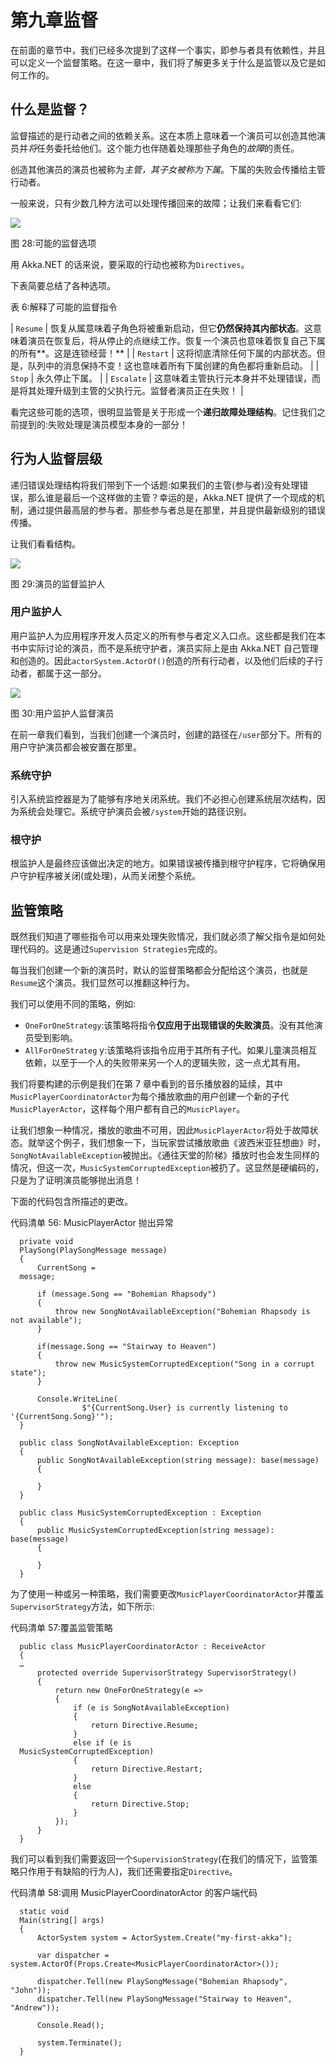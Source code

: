 # 第九章监督

在前面的章节中，我们已经多次提到了这样一个事实，即参与者具有依赖性，并且可以定义一个监督策略。在这一章中，我们将了解更多关于什么是监管以及它是如何工作的。

## 什么是监督？

监督描述的是行动者之间的依赖关系。这在本质上意味着一个演员可以创造其他演员并*将*任务委托给他们。这个能力也伴随着处理那些子角色的*故障*的责任。

创造其他演员的演员也被称为*主管，*其子女被称为*下属*。下属的失败会传播给主管行动者。

一般来说，只有少数几种方法可以处理传播回来的故障；让我们来看看它们:

![](../Images/image032.png)

图 28:可能的监督选项

用 Akka.NET 的话来说，要采取的行动也被称为`Directives`。

下表简要总结了各种选项。

表 6:解释了可能的监督指令

| `Resume` | 恢复从属意味着子角色将被重新启动，但它**仍然保持其内部状态**。这意味着演员在恢复后，将从停止的点继续工作。恢复一个演员也意味着恢复自己下属的所有**。这是连锁经营！** |
| `Restart` | 这将彻底清除任何下属的内部状态。但是，队列中的消息保持不变！这也意味着所有下属创建的角色都将重新启动。 |
| `Stop` | 永久停止下属。 |
| `Escalate` | 这意味着主管执行元本身并不处理错误，而是将其处理升级到主管的父执行元。监督者演员正在失败！ |

看完这些可能的选项，很明显监管是关于形成一个**递归故障处理结构**。记住我们之前提到的:失败处理是演员模型本身的一部分！

## 行为人监督层级

递归错误处理结构将我们带到下一个话题:如果我们的主管(参与者)没有处理错误，那么谁是最后一个这样做的主管？幸运的是，Akka.NET 提供了一个现成的机制，通过提供最高层的参与者。那些参与者总是在那里，并且提供最新级别的错误传播。

让我们看看结构。

![](../Images/image033.png)

图 29:演员的监督监护人

### 用户监护人

用户监护人为应用程序开发人员定义的所有参与者定义入口点。这些都是我们在本书中实际讨论的演员，而不是系统守护者，演员实际上是由 Akka.NET 自己管理和创造的。因此`actorSystem.ActorOf()`创造的所有行动者，以及他们后续的子行动者，都属于这一部分。

![](../Images/image034.png)

图 30:用户监护人监督演员

在前一章我们看到，当我们创建一个演员时，创建的路径在`/user`部分下。所有的用户守护演员都会被安置在那里。

### 系统守护

引入系统监控器是为了能够有序地关闭系统。我们不必担心创建系统层次结构，因为系统会处理它。系统守护演员会被`/system`开始的路径识别。

### 根守护

根监护人是最终应该做出决定的地方。如果错误被传播到根守护程序，它将确保用户守护程序被关闭(或处理)，从而关闭整个系统。

## 监管策略

既然我们知道了哪些指令可以用来处理失败情况，我们就必须了解父指令是如何处理代码的。这是通过`Supervision Strategies`完成的。

每当我们创建一个新的演员时，默认的监督策略都会分配给这个演员，也就是`Resume`这个演员。我们显然可以推翻这种行为。

我们可以使用不同的策略，例如:

*   `OneForOneStrategy`:该策略将指令**仅应用于出现错误的失败演员**。没有其他演员受到影响。
*   `AllForOneStrateg` y:该策略将该指令应用于其所有子代。如果儿童演员相互依赖，以至于一个人的失败带来另一个人的逻辑失败，这一点尤其有用。

我们将要构建的示例是我们在第 7 章中看到的音乐播放器的延续，其中`MusicPlayerCoordinatorActor`为每个播放歌曲的用户创建一个新的子代`MusicPlayerActor`，这样每个用户都有自己的`MusicPlayer`。

让我们想象一种情况，播放的歌曲不可用，因此`MusicPlayerActor`将处于故障状态。就举这个例子，我们想象一下，当玩家尝试播放歌曲《波西米亚狂想曲》时，`SongNotAvailableException`被抛出。《通往天堂的阶梯》播放时也会发生同样的情况，但这一次，`MusicSystemCorruptedException`被扔了。这显然是硬编码的，只是为了证明演员能够抛出消息！

下面的代码包含所描述的更改。

代码清单 56: MusicPlayerActor 抛出异常

```
  private void
  PlaySong(PlaySongMessage message)
  {
      CurrentSong =
  message;

      if (message.Song == "Bohemian Rhapsody")
      {
          throw new SongNotAvailableException("Bohemian Rhapsody is not available");
      }

      if(message.Song == "Stairway to Heaven")
      {
          throw new MusicSystemCorruptedException("Song in a corrupt state");
      }

      Console.WriteLine(
                $"{CurrentSong.User} is currently listening to '{CurrentSong.Song}'");
  }

  public class SongNotAvailableException: Exception
  {
      public SongNotAvailableException(string message): base(message)
      {

      }
  }

  public class MusicSystemCorruptedException : Exception
  {
      public MusicSystemCorruptedException(string message): base(message)
      {

      }
  }

```

为了使用一种或另一种策略，我们需要更改`MusicPlayerCoordinatorActor`并覆盖`SupervisorStrategy`方法，如下所示:

代码清单 57:覆盖监管策略

```
  public class MusicPlayerCoordinatorActor : ReceiveActor
  {
  …
      protected override SupervisorStrategy SupervisorStrategy()
      {
          return new OneForOneStrategy(e =>
          {
              if (e is SongNotAvailableException)
              {
                  return Directive.Resume;
              }
              else if (e is
  MusicSystemCorruptedException)
              {
                  return Directive.Restart;
              }
              else
              {
                  return Directive.Stop;
              }
          });
      }
  }

```

我们可以看到我们需要返回一个`SupervisionStrategy`(在我们的情况下，监管策略只作用于有缺陷的行为人)，我们还需要指定`Directive`。

代码清单 58:调用 MusicPlayerCoordinatorActor 的客户端代码

```
  static void
  Main(string[] args)
  {
      ActorSystem system = ActorSystem.Create("my-first-akka");

      var dispatcher = system.ActorOf(Props.Create<MusicPlayerCoordinatorActor>());

      dispatcher.Tell(new PlaySongMessage("Bohemian Rhapsody", "John"));
      dispatcher.Tell(new PlaySongMessage("Stairway to Heaven", "Andrew"));

      Console.Read();

      system.Terminate();
  }

```